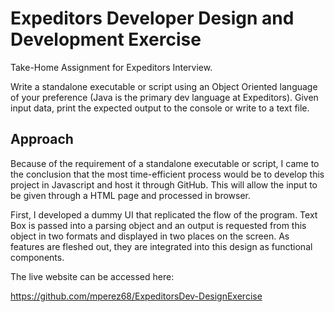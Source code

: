 # Expeditors Developer Design and Development Exercise
Take-Home Assignment for Expeditors Interview.

Write a standalone executable or script using an Object Oriented language of your preference (Java is the primary dev language at Expeditors).  Given input data, print the expected output to the console or write to a text file.

## Approach

Because of the requirement of a standalone executable or script, I came to the conclusion that the most time-efficient process would be to develop this project in Javascript and host it through GitHub. This will allow the input to be given through a HTML page and processed in browser.

First, I developed a dummy UI that replicated the flow of the program. Text Box is passed into a parsing object and an output is requested from this object in two formats and displayed in two places on the screen. As features are fleshed out, they are integrated into this design as functional components.

The live website can be accessed here:

https://github.com/mperez68/ExpeditorsDev-DesignExercise
